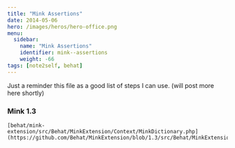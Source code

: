 ```yaml
---
title: "Mink Assertions"
date: 2014-05-06
hero: /images/heros/hero-office.png
menu:
  sidebar:
    name: "Mink Assertions"
    identifier: mink--assertions
    weight: -66
tags: [note2self, behat]
---
```


Just a reminder this file as a good list of steps I can use. (will post more here shortly)

### Mink 1.3

~~~
[behat/mink-extension/src/Behat/MinkExtension/Context/MinkDictionary.php](https://github.com/Behat/MinkExtension/blob/1.3/src/Behat/MinkExtension/Context/MinkDictionary.php)
~~~



